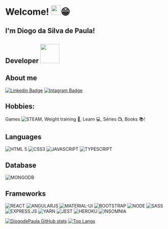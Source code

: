 # Welcome! <img src=https://github.com/TheDudeThatCode/TheDudeThatCode/blob/master/Assets/Hi.gif width="30">😁

## I'm Diogo da Silva de Paula!

## Developer <img src=https://github.com/TheDudeThatCode/TheDudeThatCode/blob/master/Assets/Developer.gif width="60">

## About me

[![Linkedin Badge](https://img.shields.io/badge/LinkedIn-0077B5?style=for-the-badge&logo=linkedin&logoColor=white&link=https://www.linkedin.com/in/diogo-de-paula-654567165/)](https://www.linkedin.com/in/diogo-de-paula-654567165/)  [![Intagram Badge](https://img.shields.io/badge/Instagram-E4405F?style=for-the-badge&logo=instagram&logoColor=white&link=https://www.instagram.com/diogo_d_paula/)](https://www.instagram.com/diogo_d_paula/)

## Hobbies:

Games ![STEAM](https://img.shields.io/badge/Steam-000000?style=for-the-badge&logo=steam&logoColor=white), Weight training 💪, Learn 💻, Séries 📺, Books 📚!

## Languages

![HTML 5](https://img.shields.io/badge/HTML5-E34F26?style=for-the-badge&logo=html5&logoColor=white)
![CSS3](https://img.shields.io/badge/CSS3-1572B6?style=for-the-badge&logo=css3&logoColor=white)
![JAVASCRIPT](https://img.shields.io/badge/JavaScript-F7DF1E?style=for-the-badge&logo=javascript&logoColor=black)
![TYPESCRIPT](https://img.shields.io/badge/TypeScript-007ACC?style=for-the-badge&logo=typescript&logoColor=white)
<!-- ![JAVA](https://img.shields.io/badge/Java-ED8B00?style=for-the-badge&logo=java&logoColor=white) -->

## Database

![MONGODB](https://img.shields.io/badge/-Mongodb-green?style=for-the-badge&logo=mongodb&logoColor=white)

## Frameworks

![REACT](https://img.shields.io/badge/React-20232A?style=for-the-badge&logo=react&logoColor=61DAFB)
![ANGULARJS](https://img.shields.io/badge/Angularjs-F93154?style=for-the-badge&logo=angular&logoColor=white)
![MATERIAL-UI](https://img.shields.io/badge/Material--UI-0081CB?style=for-the-badge&logo=material-ui&logoColor=white)
![BOOTSTRAP](https://img.shields.io/badge/Bootstrap-563D7C?style=for-the-badge&logo=bootstrap&logoColor=white)
![NODE](https://img.shields.io/badge/Node.js-43853D?style=for-the-badge&logo=node.js&logoColor=white)
![SASS](https://img.shields.io/badge/Sass-CC6699?style=for-the-badge&logo=sass&logoColor=white)
![EXPRESS.JS](https://img.shields.io/badge/Express.js-404D59?style=for-the-badge&logo=express&logoColor=white)
![YARN](https://img.shields.io/badge/Yarn-2C8EBB?style=for-the-badge&logo=yarn&logoColor=white)
![JEST](https://img.shields.io/badge/Jest-C21325?style=for-the-badge&logo=jest&logoColor=white)
![HEROKU](https://img.shields.io/badge/Heroku-430098?style=for-the-badge&logo=heroku&logoColor=white)
![INSOMNIA](https://img.shields.io/badge/Insomnia-5849be?style=for-the-badge&logo=Insomnia&logoColor=white)

[![DiogodePaula GitHub stats](https://github-readme-stats.vercel.app/api?username=DiogodePaula&show_icons=true&theme=radical)](https://github.com/DiogodePaula/github-readme-stats) [![Top Langs](https://github-readme-stats.vercel.app/api/top-langs/?username=DiogodePaula&layout=compact&langs_count=10&theme=radical)](https://github.com/DiogodePaula/github-readme-stats) 



<!--
**DiogodePaula/diogodePaula** is a ✨ _special_ ✨ repository because its `README.md` (this file) appears on your GitHub profile.
<img src=https://github.com/TheDudeThatCode/TheDudeThatCode/blob/master/Assets/Rocket.gif width="110">
Here are some ideas to get you started:

< a href="https://github.com/DiogodePaula" target="_blank">
  < img align="center"  src="https://img.shields.io/badge/GitHub-100000?style=for-the-badge&logo=github&logoColor=white&link=https://github.com/DiogodePaula" />
</a>

[![Github Badge](https://img.shields.io/badge/GitHub-100000?style=for-the-badge&logo=github&logoColor=white&link=https://github.com/DiogodePaula)](https://github.com/DiogodePaula)

- 🔭 I’m currently working on ...
- 🌱 I’m currently learning ...
- 👯 I’m looking to collaborate on ...
- 🤔 I’m looking for help with ...
- 💬 Ask me about ...
- 📫 How to reach me: ...
- 😄 Pronouns: ...
- ⚡ Fun fact: ...
-->
